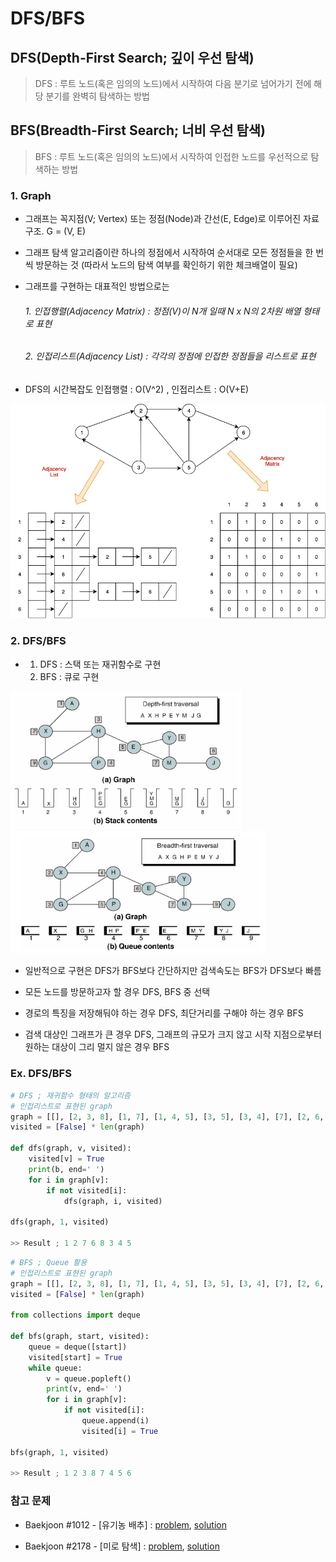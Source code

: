 

# DFS/BFS

## DFS(Depth-First Search; 깊이 우선 탐색)

> DFS : 루트 노드(혹은 임의의 노드)에서 시작하여 다음 분기로 넘어가기 전에 해당 분기를 완벽히 탐색하는 방법

## BFS(Breadth-First Search; 너비 우선 탐색)

> BFS : 루트 노드(혹은 임의의 노드)에서 시작하여 인접한 노드를 우선적으로 탐색하는 방법



### 1. Graph

- 그래프는 꼭지점(V; Vertex) 또는 정점(Node)과 간선(E, Edge)로 이루어진 자료구조. G = (V, E)

- 그래프 탐색 알고리즘이란 하나의 정점에서 시작하여 순서대로 모든 정점들을 한 번씩 방문하는 것 (따라서 노드의 탐색 여부를 확인하기 위한 체크배열이 필요)

- 그래프를 구현하는 대표적인 방법으로는 

  ###### 1. 인접행렬(Adjacency Matrix) : 정점(V)이 N개 일때 N x N의 2차원 배열 형태로 표현

  ###### 2. 인접리스트(Adjacency List) : 각각의 정점에 인접한 정점들을 리스트로 표현

- DFS의 시간복잡도 인접행렬 : O(V^2) , 인접리스트 : O(V+E)

<img src=".\IMAGE\adj.png" alt="adj" style="zoom:70%;" />



### 2. DFS/BFS

- 1. DFS : 스택 또는 재귀함수로 구현
  2. BFS : 큐로 구현

<img src=".\IMAGE\dfs.png" alt="dfs" style="zoom:54%;" /> <img src=".\IMAGE\bfs.png" alt="bfs" style="zoom:54%;" />

- 일반적으로 구현은 DFS가 BFS보다 간단하지만 검색속도는 BFS가 DFS보다 빠름

- 모든 노드를 방문하고자 할 경우 DFS, BFS 중 선택
- 경로의 특징을 저장해둬야 하는 경우 DFS, 최단거리를 구해야 하는 경우 BFS
- 검색 대상인 그래프가 큰 경우 DFS, 그래프의 규모가 크지 않고 시작 지점으로부터 원하는 대상이 그리 멀지 않은 경우 BFS



### Ex. DFS/BFS

```python
# DFS ; 재귀함수 형태의 알고리즘
# 인접리스트로 표현된 graph
graph = [[], [2, 3, 8], [1, 7], [1, 4, 5], [3, 5], [3, 4], [7], [2, 6, 8], [1, 7]]
visited = [False] * len(graph)

def dfs(graph, v, visited):
    visited[v] = True
    print(b, end=' ')
    for i in graph[v]:
        if not visited[i]:
            dfs(graph, i, visited)
            
dfs(graph, 1, visited)

>> Result ; 1 2 7 6 8 3 4 5
```

```python
# BFS ; Queue 활용
# 인접리스트로 표현된 graph
graph = [[], [2, 3, 8], [1, 7], [1, 4, 5], [3, 5], [3, 4], [7], [2, 6, 8], [1, 7]]
visited = [False] * len(graph)

from collections import deque

def bfs(graph, start, visited):
    queue = deque([start])
    visited[start] = True
    while queue:
        v = queue.popleft()
        print(v, end=' ')
        for i in graph[v]:
            if not visited[i]:
                queue.append(i)
                visited[i] = True
                
bfs(graph, 1, visited)

>> Result ; 1 2 3 8 7 4 5 6
```



### 참고 문제

- Baekjoon #1012 - [유기농 배추] : [problem](https://www.acmicpc.net/problem/1012), [solution]()

- Baekjoon #2178 - [미로 탐색] : [problem](https://www.acmicpc.net/problem/2178), [solution]()

  

